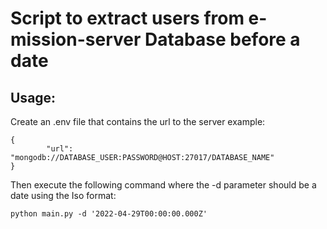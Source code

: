 # Script to extract users from e-mission-server Database before a date


## Usage:
Create an .env file that contains the url to the server example:

```
{
        "url": "mongodb://DATABASE_USER:PASSWORD@HOST:27017/DATABASE_NAME"
}
```

Then execute the following command where the -d parameter should be a date using the Iso format:

`python main.py -d '2022-04-29T00:00:00.000Z'`
